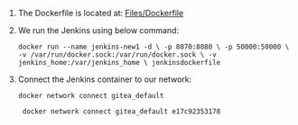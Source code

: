 
1. The Dockerfile is located at: [Files/Dockerfile](../Files/Dockerfile)
2. We run the Jenkins using below command:
   
   `docker run --name jenkins-new1 -d \
    -p 8070:8080 \
    -p 50000:50000 \
    -v /var/run/docker.sock:/var/run/docker.sock \
    -v jenkins_home:/var/jenkins_home \
    jenkinsdockerfile
`
4. Connect the Jenkins container to our network:
   
   `docker network connect gitea_default`
   
   ` docker network connect gitea_default e17c92353178`

